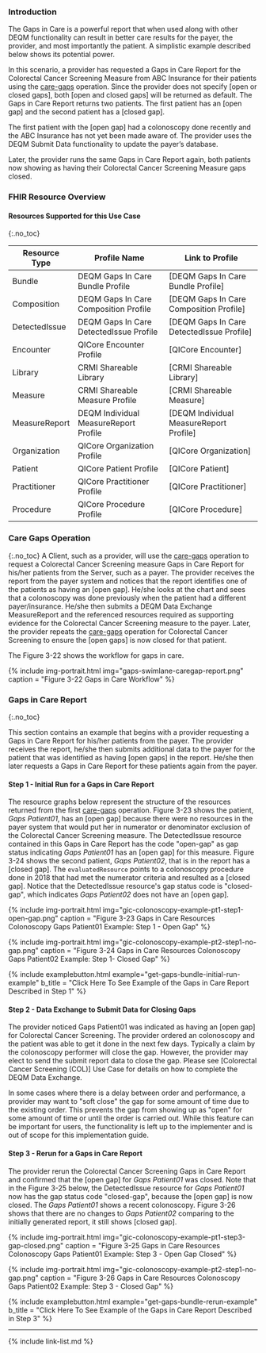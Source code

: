 
###  Introduction

The Gaps in Care is a powerful report that when used along with other DEQM functionality can result in better care results for the payer, the provider, and most importantly the patient. A simplistic example described below shows its potential power.

In this scenario, a provider has requested a Gaps in Care Report for the Colorectal Cancer Screening Measure from ABC Insurance for their patients using the [care-gaps](OperationDefinition-care-gaps.html) operation. Since the provider does not specify [open or closed gaps], both [open and closed gaps] will be returned as default. The Gaps in Care Report returns two patients. The first patient has an [open gap] and the second patient has a [closed gap].

The first patient with the [open gap] had a colonoscopy done recently and the ABC Insurance has not yet been made aware of. The provider uses the DEQM Submit Data functionality to update the payer’s database.

Later, the provider runs the same Gaps in Care Report again, both patients now showing as having their Colorectal Cancer Screening Measure gaps closed.

### FHIR Resource Overview

#### Resources Supported for this Use Case
{:.no_toc}

|Resource Type| Profile Name                       | Link to Profile                      |
|---|------------------------------------|--------------------------------------|
|Bundle| DEQM Gaps In Care Bundle Profile   | [DEQM Gaps In Care Bundle Profile]   
|Composition| DEQM Gaps In Care Composition Profile | [DEQM Gaps In Care Composition Profile] 
|DetectedIssue| DEQM Gaps In Care DetectedIssue Profile | [DEQM Gaps In Care DetectedIssue Profile] 
|Encounter| QICore Encounter Profile           | [QICore Encounter]                   |
|Library| CRMI Shareable Library             | [CRMI Shareable Library]                       |
|Measure| CRMI Shareable Measure Profile     | [CRMI Shareable Measure]                       |
|MeasureReport| DEQM Individual MeasureReport Profile | [DEQM Individual MeasureReport Profile] |
|Organization| QICore Organization Profile        | [QICore Organization]                |
|Patient| QICore Patient Profile             | [QICore Patient]                     |
|Practitioner| QICore Practitioner Profile        | [QICore Practitioner]                |
|Procedure| QICore Procedure Profile           | [QICore Procedure]                   |

### Care Gaps Operation
{:.no_toc}
A Client, such as a provider, will use the [care-gaps](OperationDefinition-care-gaps.html) operation to request a Colorectal Cancer Screening measure Gaps in Care Report for his/her patients from the Server, such as a payer. The provider receives the report from the payer system and notices that the report identifies one of the patients as having an [open gap]. He/she looks at the chart and sees that a colonoscopy was done previously when the patient had a different payer/insurance. He/she then submits a DEQM Data Exchange MeasureReport and the referenced resources required as supporting evidence for the Colorectal Cancer Screening measure to the payer. Later, the provider repeats the [care-gaps](OperationDefinition-care-gaps.html) operation for Colorectal Cancer Screening to ensure the [open gaps] is now closed for that patient.

The Figure 3-22 shows the workflow for gaps in care.

{% include img-portrait.html img="gaps-swimlane-caregap-report.png" caption = "Figure 3-22 Gaps in Care Workflow" %}

### Gaps in Care Report
{:.no_toc}

This section contains an example that begins with a provider requesting a Gaps in Care Report for his/her patients from the payer. The provider receives the report, he/she then submits additional data to the payer for the patient that was identified as having [open gaps] in the report. He/she then later requests a Gaps in Care Report for these patients again from the payer.

#### Step 1 - Initial Run for a Gaps in Care Report
The resource graphs below represent the structure of the resources returned from the first [care-gaps](OperationDefinition-care-gaps.html) operation. Figure 3-23 shows the patient, *Gaps Patient01*, has an [open gap] because there were no resources in the payer system that would put her in numerator or denominator exclusion of the Colorectal Cancer Screening measure. The DetectedIssue resource contained in this Gaps in Care Report has the code "open-gap" as gap status indicating *Gaps Patient01* has an [open gap] for this measure. Figure 3-24 shows the second patient, *Gaps Patient02*, that is in the report has a [closed gap]. The `evaluatedResource` points to a colonoscopy procedure done in 2018 that had met the numerator criteria and resulted as a [closed gap]. Notice that the DetectedIssue resource's gap status code is "closed-gap", which indicates *Gaps Patient02* does not have an [open gap].

{% include img-portrait.html img="gic-colonoscopy-example-pt1-step1-open-gap.png" caption = "Figure 3-23 Gaps in Care Resources Colonoscopy Gaps Patient01 Example: Step 1 - Open Gap" %}

{% include img-portrait.html img="gic-colonoscopy-example-pt2-step1-no-gap.png" caption = "Figure 3-24 Gaps in Care Resources Colonoscopy Gaps Patient02 Example: Step 1- Closed Gap" %}

{% include examplebutton.html example="get-gaps-bundle-initial-run-example" b_title = "Click Here To See Example of the Gaps in Care Report Described in Step 1" %}

#### Step 2 - Data Exchange to Submit Data for Closing Gaps

The provider noticed Gaps Patient01 was indicated as having an [open gap] for Colorectal Cancer Screening. The provider ordered an colonoscopy and the patient was able to get it done in the next few days. Typically a claim by the colonoscopy performer will close the gap. However, the provider may elect to send the submit report data to close the gap. Please see [Colorectal Cancer Screening (COL)] Use Case for details on how to complete the DEQM Data Exchange.

In some cases where there is a delay between order and performance, a provider may want to "soft close" the gap for some amount of time due to the existing order.
This prevents the gap from showing up as "open" for some amount of time or until the order is carried out. While this feature can be important for users, the 
functionality is left up to the implementer and is out of scope for this implementation guide.

#### Step 3 - Rerun for a Gaps in Care Report

The provider rerun the Colorectal Cancer Screening Gaps in Care Report and confirmed that the [open gap] for *Gaps Patient01* was closed. Note that in the Figure 3-25 below, the DetectedIssue resource for *Gaps Patient01* now has the gap status code "closed-gap", because the [open gap] is now closed. The *Gaps Patient01* shows a recent colonoscopy. Figure 3-26 shows that there are no changes to *Gaps Patient02* comparing to the initially generated report, it still shows [closed gap].

{% include img-portrait.html img="gic-colonoscopy-example-pt1-step3-gap-closed.png" caption = "Figure 3-25 Gaps in Care Resources Colonoscopy Gaps Patient01 Example: Step 3 - Open Gap Closed" %}

{% include img-portrait.html img="gic-colonoscopy-example-pt2-step1-no-gap.png" caption = "Figure 3-26 Gaps in Care Resources Colonoscopy Gaps Patient02 Example: Step 3 - Closed Gap" %}

{% include examplebutton.html example="get-gaps-bundle-rerun-example" b_title = "Click Here To See Example of the Gaps in Care Report Described in Step 3" %}

---

{% include link-list.md %}
